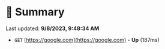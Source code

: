 # 📖 Summary
Last updated: **9/8/2023, 9:48:34 AM**

- `GET` [https://google.com](https://google.com) - **Up** (187ms)
